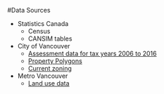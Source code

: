 #Data Sources

* Statistics Canada
    - Census
    - CANSIM tables
* City of Vancouver
    - [Assessment data for tax years 2006 to 2016](http://data.vancouver.ca/datacatalogue/propertyTax.htm)
    - [Property Polygons](http://data.vancouver.ca/datacatalogue/propertyInformation.htm)
    - [Current zoning](http://data.vancouver.ca/datacatalogue/zoning.htm)
* Metro Vancouver
    - [Land use data](http://www.metrovancouver.org/data)
    